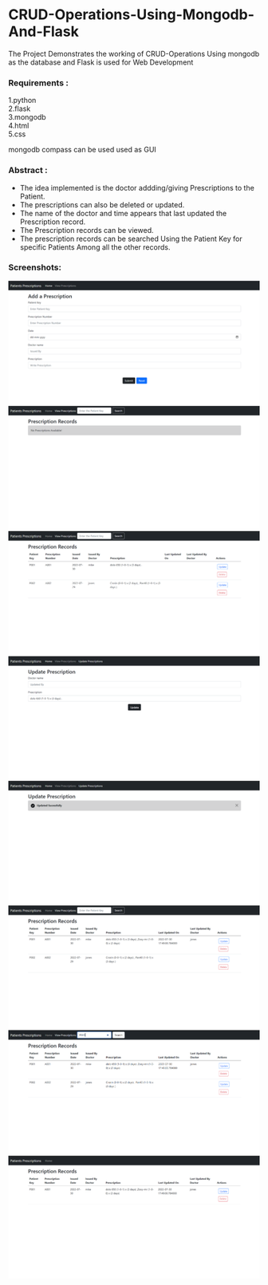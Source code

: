 # CRUD-Operations-Using-Mongodb-And-Flask
The Project Demonstrates the working of CRUD-Operations Using mongodb as the database and Flask is used for Web Development

### Requirements : <br/> 
1.python <br/>
2.flask <br/>
3.mongodb <br/>
4.html <br/>
5.css <br/>

mongodb compass can be used used as GUI<br/>

### Abstract : <br/> 
* The idea implemented is the doctor addding/giving Prescriptions to the Patient.<br/> 
* The prescriptions can also be deleted or updated.<br/> 
* The name of the doctor and time appears that last updated the Prescription record.<br/>
* The Prescription records can be viewed.<br/>
* The prescription records can be searched Using the Patient Key for specific Patients Among all the other records.<br/> 

### Screenshots: <br/> 
![My Image](1.png)
<br/> 
![My Image](2.png)
<br/> 
![My Image](3.png)
<br/> 
![My Image](4.png)
<br/>
![My Image](5.png)
<br/> 
![My Image](6.png)
<br/> 
![My Image](7.png)
<br/> 
![My Image](8.png)
<br/> 


